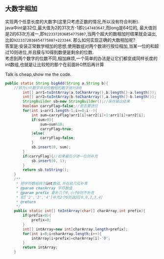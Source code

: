 ## 大数字相加  
实现两个任意长度的大数字(这里只考虑正数的情况,所以没有符合判断).  
java中int是32位,最大值为2的31次方-1即`2147483647`,而long是64位的,
最大值则是2的63次方减一,即`9223372036854775807`,当两个超大的数相加时结果就会溢出,比如`9223372036854775807+223344`.  那么如何实现正确的大数相加呢?  
答案是:安装正常数学相加的思想,使用数组对两个数进行按位相加,当某一位的和超过10则进位,并且膜与10得到数便是剩余的位数.  
考虑到两个数字的位数不同,相加麻烦,一个简单的办法是让它们都变成同样长度的int数组,也就是让比较短的那个在前面补0然后再计算  

Talk is cheap,show me the code.

```java
public static String bigAdd(String a,String b){
    //转为int数字并对位数短的数字进行补0
		int[] arr1=toIntArray(a.toCharArray(),b.length()-a.length());
		int[] arr2=toIntArray(b.toCharArray(),a.length()-b.length());
		StringBuilder sb=new StringBuilder();//保存输出结果
		boolean carryFlag=false;//是否要进位
		for(int i=arr1.length-1;i>=0;i--){
			int sum=carryFlag?arr1[i]+arr2[i]+1:arr1[i]+arr2[i];
			if(sum>9){
				sum=sum%10;
				carryFlag=true;
			}else{
				carryFlag=false;
			}
			sb.insert(0, sum);
		}
		if(carryFlag){//如果最后少进一位则补充
			sb.insert(0, 1);
		}
		return sb.toString();
	}
	/**
	 * 把字符数组转为int数组,并在前几位补零
	 * @param charArray 字符数值
	 * @param prefix 要补几个0,小于0则不补充
	 * 如['2','3','4']补充2个0则返回[0,0,2,3,4]
	 * @return
	 */
	public static int[] toIntArray(char[] charArray,int prefix){
		if(prefix<0){
			prefix=0;
		}
		int[] intArray=new int[charArray.length+prefix];
		for(int i=0;i<charArray.length;i++){
			intArray[i+prefix]=charArray[i]-'0';
		}
		return intArray;
	}
```
